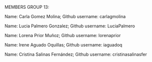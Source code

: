 
MEMBERS GROUP 13:

Name: Carla Gomez Molina; Github username: carlagmolina

Name: Lucia Palmero Gonzalez; Github username: LuciaPalmero

Name: Lorena Prior Muñoz; Github username: lorenaprior

Name: Irene Aguado Oquillas; Github username: iaguadoq

Name: Cristina Salinas Fernández; Github username: cristinasalinasfer



